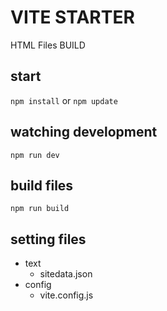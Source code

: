 # VITE STARTER

HTML Files BUILD

## start
`npm install`
or
`npm update`

## watching development
`npm run dev`

## build files
`npm run build`

## setting files

- text
    - sitedata.json
- config
    - vite.config.js
